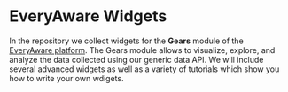 # EveryAware Widgets
In the repository we collect widgets for the **Gears** module of the [EveryAware platform](http://cs.everyaware.eu).
The Gears module allows to visualize, explore, and analyze the data collected using our generic data API.
We will include several advanced widgets as well as a variety of tutorials which show you how to write your own wdigets.
